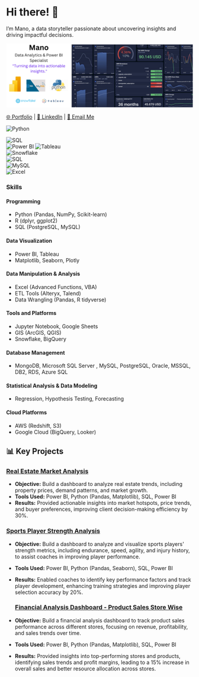 # Hi there! 👋  
I’m Mano, a data storyteller passionate about uncovering insights and driving impactful decisions.  

![Banner](./banner.png)


[🌐 Portfolio]( https://manochitra-loganathan.github.io/Manochitra-The-Analyst.github.io/) | [💼 LinkedIn](https://www.linkedin.com/in/manochitraloganathan/) | [📧 Email Me](manochitra.official@gmail.com)


![Python](https://img.shields.io/badge/-Python-3776AB?logo=python&logoColor=white)

![SQL](https://img.shields.io/badge/-SQL-336791?logo=postgresql&logoColor=white)  
![Power BI](https://img.shields.io/badge/-Power%20BI-F2C811?logo=power-bi&logoColor=white)
![Tableau](https://img.shields.io/badge/-Tableau-E97627?logo=tableau&logoColor=white)  
![Snowflake](https://img.shields.io/badge/-Snowflake-29B5E8?logo=snowflake&logoColor=white)  
![SQL](https://img.shields.io/badge/-SQL-336791?logo=postgresql&logoColor=white)  
![MySQL](https://img.shields.io/badge/-MySQL-4479A1?logo=mysql&logoColor=white)  
![Excel](https://img.shields.io/badge/-Excel-217346?logo=microsoft-excel&logoColor=white)  


### Skills  

#### **Programming**  
- Python (Pandas, NumPy, Scikit-learn)  
- R (dplyr, ggplot2)  
- SQL (PostgreSQL, MySQL)  

#### **Data Visualization**  
- Power BI, Tableau  
- Matplotlib, Seaborn, Plotly  

#### **Data Manipulation & Analysis**  
- Excel (Advanced Functions, VBA)  
- ETL Tools (Alteryx, Talend)  
- Data Wrangling (Pandas, R tidyverse)  

#### **Tools and Platforms**  
- Jupyter Notebook, Google Sheets  
- GIS (ArcGIS, QGIS)  
- Snowflake, BigQuery  

#### **Database Management**  
- MongoDB, Microsoft SQL Server , MySQL, PostgreSQL, Oracle, MSSQL, DB2, RDS, Azure SQL

#### **Statistical Analysis & Data Modeling**  
- Regression, Hypothesis Testing, Forecasting  

#### **Cloud Platforms**  
- AWS (Redshift, S3)  
- Google Cloud (BigQuery, Looker)

## 📊 Key Projects  
### [Real Estate Market Analysis](https://github.com/Manochitra-Loganathan/Real-Estate-Market-Analysis)  
- **Objective:** Build a dashboard to analyze real estate trends, including property prices, demand patterns, and market growth.  
- **Tools Used:** Power BI, Python (Pandas, Matplotlib), SQL, Power BI  
- **Results:** Provided actionable insights into market hotspots, price trends, and buyer preferences, improving client decision-making efficiency by 30%.

### [Sports Player Strength Analysis](https://github.com/Manochitra-Loganathan/Sports-Player-Strength-Analysis)  
- **Objective:** Build a dashboard to analyze and visualize sports players' strength metrics, including endurance, speed, agility, and injury history, to assist coaches in improving player performance.  
- **Tools Used:** Power BI, Python (Pandas, Seaborn), SQL, Power BI  
- **Results:** Enabled coaches to identify key performance factors and track player development, enhancing training strategies and improving player selection accuracy by 20%.

  ### [Financial Analysis Dashboard - Product Sales Store Wise](https://github.com/Manochitra-Loganathan/Sports-Player-Strength-Analysis)  
- **Objective:** Build a financial analysis dashboard to track product sales performance across different stores, focusing on revenue, profitability, and sales trends over time.
- **Tools Used:** Power BI, Python (Pandas, Matplotlib), SQL, Power BI  
- **Results:** Provided insights into top-performing stores and products, identifying sales trends and profit margins, leading to a 15% increase in overall sales and better resource allocation across stores.






<!--
**Manochitra-Loganathan/Manochitra-Loganathan** is a ✨ _special_ ✨ repository because its `README.md` (this file) appears on your GitHub profile.

Here are some ideas to get you started:

- 🔭 I’m currently working on ...
- 🌱 I’m currently learning ...
- 👯 I’m looking to collaborate on ...
- 🤔 I’m looking for help with ...
- 💬 Ask me about ...
- 📫 How to reach me: ...
- 😄 Pronouns: ...
- ⚡ Fun fact: ...
-->
